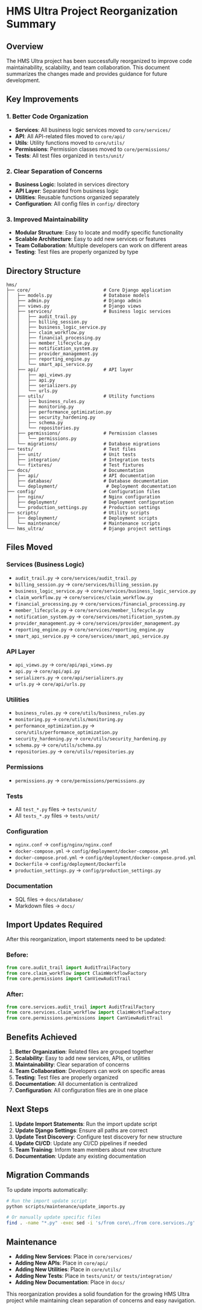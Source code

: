 # HMS Ultra Project Reorganization Summary

## Overview
The HMS Ultra project has been successfully reorganized to improve code maintainability, scalability, and team collaboration. This document summarizes the changes made and provides guidance for future development.

## Key Improvements

### 1. **Better Code Organization**
- **Services**: All business logic services moved to `core/services/`
- **API**: All API-related files moved to `core/api/`
- **Utils**: Utility functions moved to `core/utils/`
- **Permissions**: Permission classes moved to `core/permissions/`
- **Tests**: All test files organized in `tests/unit/`

### 2. **Clear Separation of Concerns**
- **Business Logic**: Isolated in services directory
- **API Layer**: Separated from business logic
- **Utilities**: Reusable functions organized separately
- **Configuration**: All config files in `config/` directory

### 3. **Improved Maintainability**
- **Modular Structure**: Easy to locate and modify specific functionality
- **Scalable Architecture**: Easy to add new services or features
- **Team Collaboration**: Multiple developers can work on different areas
- **Testing**: Test files are properly organized by type

## Directory Structure

```
hms/
├── core/                           # Core Django application
│   ├── models.py                   # Database models
│   ├── admin.py                    # Django admin
│   ├── views.py                    # Django views
│   ├── services/                   # Business logic services
│   │   ├── audit_trail.py
│   │   ├── billing_session.py
│   │   ├── business_logic_service.py
│   │   ├── claim_workflow.py
│   │   ├── financial_processing.py
│   │   ├── member_lifecycle.py
│   │   ├── notification_system.py
│   │   ├── provider_management.py
│   │   ├── reporting_engine.py
│   │   └── smart_api_service.py
│   ├── api/                        # API layer
│   │   ├── api_views.py
│   │   ├── api.py
│   │   ├── serializers.py
│   │   └── urls.py
│   ├── utils/                      # Utility functions
│   │   ├── business_rules.py
│   │   ├── monitoring.py
│   │   ├── performance_optimization.py
│   │   ├── security_hardening.py
│   │   ├── schema.py
│   │   └── repositories.py
│   ├── permissions/                # Permission classes
│   │   └── permissions.py
│   └── migrations/                 # Database migrations
├── tests/                          # Test files
│   ├── unit/                       # Unit tests
│   ├── integration/                # Integration tests
│   └── fixtures/                   # Test fixtures
├── docs/                           # Documentation
│   ├── api/                        # API documentation
│   ├── database/                   # Database documentation
│   └── deployment/                  # Deployment documentation
├── config/                         # Configuration files
│   ├── nginx/                      # Nginx configuration
│   ├── deployment/                 # Deployment configuration
│   └── production_settings.py      # Production settings
├── scripts/                        # Utility scripts
│   ├── deployment/                 # Deployment scripts
│   └── maintenance/                # Maintenance scripts
└── hms_ultra/                      # Django project settings
```

## Files Moved

### Services (Business Logic)
- `audit_trail.py` → `core/services/audit_trail.py`
- `billing_session.py` → `core/services/billing_session.py`
- `business_logic_service.py` → `core/services/business_logic_service.py`
- `claim_workflow.py` → `core/services/claim_workflow.py`
- `financial_processing.py` → `core/services/financial_processing.py`
- `member_lifecycle.py` → `core/services/member_lifecycle.py`
- `notification_system.py` → `core/services/notification_system.py`
- `provider_management.py` → `core/services/provider_management.py`
- `reporting_engine.py` → `core/services/reporting_engine.py`
- `smart_api_service.py` → `core/services/smart_api_service.py`

### API Layer
- `api_views.py` → `core/api/api_views.py`
- `api.py` → `core/api/api.py`
- `serializers.py` → `core/api/serializers.py`
- `urls.py` → `core/api/urls.py`

### Utilities
- `business_rules.py` → `core/utils/business_rules.py`
- `monitoring.py` → `core/utils/monitoring.py`
- `performance_optimization.py` → `core/utils/performance_optimization.py`
- `security_hardening.py` → `core/utils/security_hardening.py`
- `schema.py` → `core/utils/schema.py`
- `repositories.py` → `core/utils/repositories.py`

### Permissions
- `permissions.py` → `core/permissions/permissions.py`

### Tests
- All `test_*.py` files → `tests/unit/`
- All `tests_*.py` files → `tests/unit/`

### Configuration
- `nginx.conf` → `config/nginx/nginx.conf`
- `docker-compose.yml` → `config/deployment/docker-compose.yml`
- `docker-compose.prod.yml` → `config/deployment/docker-compose.prod.yml`
- `Dockerfile` → `config/deployment/Dockerfile`
- `production_settings.py` → `config/production_settings.py`

### Documentation
- SQL files → `docs/database/`
- Markdown files → `docs/`

## Import Updates Required

After this reorganization, import statements need to be updated:

### Before:
```python
from core.audit_trail import AuditTrailFactory
from core.claim_workflow import ClaimWorkflowFactory
from core.permissions import CanViewAuditTrail
```

### After:
```python
from core.services.audit_trail import AuditTrailFactory
from core.services.claim_workflow import ClaimWorkflowFactory
from core.permissions.permissions import CanViewAuditTrail
```

## Benefits Achieved

1. **Better Organization**: Related files are grouped together
2. **Scalability**: Easy to add new services, APIs, or utilities
3. **Maintainability**: Clear separation of concerns
4. **Team Collaboration**: Developers can work on specific areas
5. **Testing**: Test files are properly organized
6. **Documentation**: All documentation is centralized
7. **Configuration**: All configuration files are in one place

## Next Steps

1. **Update Import Statements**: Run the import update script
2. **Update Django Settings**: Ensure all paths are correct
3. **Update Test Discovery**: Configure test discovery for new structure
4. **Update CI/CD**: Update any CI/CD pipelines if needed
5. **Team Training**: Inform team members about new structure
6. **Documentation**: Update any existing documentation

## Migration Commands

To update imports automatically:

```bash
# Run the import update script
python scripts/maintenance/update_imports.py

# Or manually update specific files
find . -name "*.py" -exec sed -i 's/from core\./from core.services./g' {} \;
```

## Maintenance

- **Adding New Services**: Place in `core/services/`
- **Adding New APIs**: Place in `core/api/`
- **Adding New Utilities**: Place in `core/utils/`
- **Adding New Tests**: Place in `tests/unit/` or `tests/integration/`
- **Adding New Documentation**: Place in `docs/`

This reorganization provides a solid foundation for the growing HMS Ultra project while maintaining clean separation of concerns and easy navigation.
